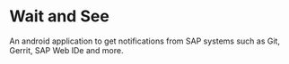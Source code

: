Wait and See
============
An android application to get notifications from SAP systems such as Git, Gerrit, SAP Web IDe and more.